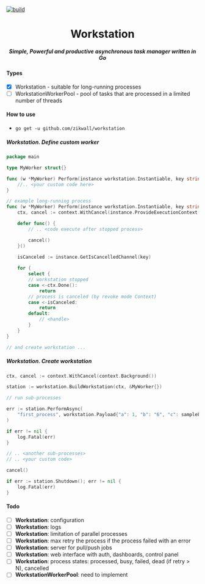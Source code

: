 [![build](https://github.com/zikwall/workstation/workflows/tests/badge.svg)](https://github.com/zikwall/workstation/actions)

<div align="center">
  <h1>Workstation</h1>
  <h5>Simple, Powerful and productive asynchronous task manager written in Go</h5>
</div>

#### Types

- [x] Workstation - suitable for long-running processes
- [ ] WorkstationWorkerPool - pool of tasks that are processed in a limited number of threads

#### How to use

- `go get -u github.com/zikwall/workstation`

##### Workstation. Define custom worker

```go
package main

type MyWorker struct{}

func (w *MyWorker) Perform(instance workstation.Instantiable, key string, payload workstation.Payload) {
	//.. <your custom code here>
}

// example long-running process
func (w *MyWorker) Perform(instance workstation.Instantiable, key string, payload workstation.Payload) {
	ctx, cancel := context.WithCancel(instance.ProvideExecutionContext())

	defer func() {
		// .. <code execute after stopped process>

		cancel()
	}()

	isCanceled := instance.GetIsCancelledChannel(key)
	
	for {
		select {
		// workstation stopped
		case <-ctx.Done():
			return
		// process is canceled (by revoke mode Context)
		case <-isCanceled:
			return
		default:
			// <handle>
		}
	}
}

// and create workstation ...
```

##### Workstation. Create workstation

```go
ctx, cancel := context.WithCancel(context.Background())

station := workstation.BuildWorkstation(ctx, &MyWorker{})

// run sub-processes

err := station.PerformAsync(
    "first_process", workstation.Payload{"a": 1, "b": "6", "c": sampleFunctionC},
)

if err != nil {
    log.Fatal(err)
}

// .. <another sub-processes>
// .. <your custom code>

cancel()

if err := station.Shutdown(); err != nil {
	log.Fatal(err)
}
```

#### Todo

- [ ] **Workstation**: configuration
- [ ] **Workstation**: logs
- [ ] **Workstation**: limitation of parallel processes
- [ ] **Workstation**: max retry the process if the process failed with an error
- [ ] **Workstation**: server for pull/push jobs
- [ ] **Workstation**: web interface with auth, dashboards, control panel
- [ ] **Workstation**: process states: processed, busy, failed, dead (if retry > N), cancelled
- [ ] **WorkstationWorkerPool**: need to implement